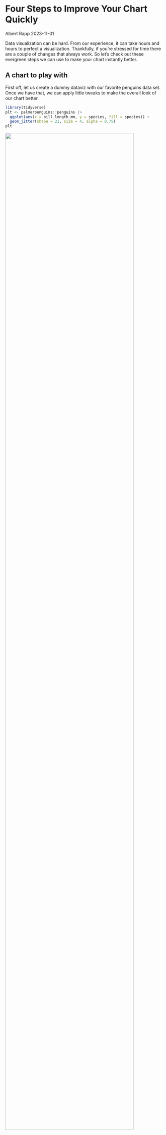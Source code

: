 # Four Steps to Improve Your Chart Quickly
Albert Rapp
2023-11-01

Data visualization can be hard. From our experience, it can take hours and hours to perfect a visualization. Thankfully, if you’re stressed for time there are a couple of changes that always work. So let’s check out these evergreen steps we can use to make your chart instantly better.

## A chart to play with

First off, let us create a dummy dataviz with our favorite penguins data set. Once we have that, we can apply little tweaks to make the overall look of our chart better.

``` r
library(tidyverse)
plt <- palmerpenguins::penguins |> 
  ggplot(aes(x = bill_length_mm, y = species, fill = species)) +
  geom_jitter(shape = 21, size = 4, alpha = 0.75)
plt
```

<img src="001_theme_minimal_files/figure-commonmark/unnamed-chunk-1-1.png" style="width:90.0%" />

## Active title

Cool. We have a dataviz now. But do you know what this chart is supposed to tell you? You don’t? Well, I don’t know either. The chart is pretty ambiguous.

That’s why it’s important to add proper labels to describe what’s on the axes. But even more important than axes labels is the title. It’s usually the first thing your reader sees (and reads). So you’d be wise to make that meaningful so that your reader immediately knows what’s up.

In the dataviz trade, this is known as an **active title**. Instead of being some generic description of the variables in the data, an active title is filled with valuable insights. This communicates what you want to say immediately. Just like any label, we can add the title via the `labs()` function.

Let’s use that function to

- format all the axes labels and
- communicate our insight that Adelie penguins seem to have shorter bills.

``` r
plt_with_labels <- plt +
  labs(
    x = 'Bill length (in mm)',
    y = element_blank(), # Species names don't need an extra label
    title = 'Adelie Penguins Have Shorter Bills',
    fill = 'Species',
    caption = 'Data: {palmerpenguins} R package'
  )
plt_with_labels
```

<img src="001_theme_minimal_files/figure-commonmark/unnamed-chunk-2-1.png" style="width:90.0%" />

Notice that I have also added a caption here too. It’s always a good practice to tell people where your data is coming from. Also, you can use the caption for other helpful additional information.

## A different theme

Nice. Now that we know what the chart is about we can actually start to style the chart. Remember: Get your message in order first and cater the style towards that message second.

One of the easiest ways to make your chart look different quickly is to apply a theme. This is very low effort but will make sure that your chart doesn’t have the default look. And it’s a great strategy do avoid being judged by heinous people. You know these kind of people (like me) that will think that you haven’t really put any thought into the visual appeal of your visualization if your chart uses the defaults.

So, let me show you one theme you can never really go wrong with. That’s `theme_minimal()`. Let’s try that.

``` r
plt_with_labels +
  theme_minimal()
```

<img src="001_theme_minimal_files/figure-commonmark/unnamed-chunk-3-1.png" style="width:90.0%" />

Even if you don’t think that applying `theme_minimal()` did do much, you probably want to keep it anyway. I’ll tell you why in a second. For now, I should probably mention that there are also some packages that offer more themes. For example, there’s the [ggthemes package](https://github.com/jrnold/ggthemes).

``` r
plt_with_labels + 
  ggthemes::theme_fivethirtyeight()
```

<img src="001_theme_minimal_files/figure-commonmark/unnamed-chunk-4-1.png" style="width:90.0%" />

## Can you read all the things?

Remember that I told you that it’s good to have `theme_minimal()` around? I hope you do. I mentioned this like 5 seconds ago.

In any case, let me reveal what `theme_minimal()` can do for you: It can make sure that you set an appropriate font and font size for your chart. Yeah yeah, I know. I can already hear you scream *“Boooooring!”* But I want you to think about this when you’re sitting in a huge room for a keynote speech and the presenter didn’t think about increasing the font size. If you can’t read a thing on the super important chart, this might turn into a truly boring keynote.

Moving on from my little rant, let me show you that changing the font and the size couldn’t be easier. Just change the `base_size` and `base_family` argument in your `theme_minimal()` layer.

``` r
plt_with_labels +
  theme_minimal(base_size = 18, base_family = 'Source Sans Pro')
```

<img src="001_theme_minimal_files/figure-commonmark/unnamed-chunk-5-1.png" style="width:90.0%" />

The same thing will (hopefully) work for other themes that you find online. For the FiveThirtyEight theme from `ggthemes` that’s the case.

``` r
plt_with_labels + 
  ggthemes::theme_fivethirtyeight(base_size = 18)
```

<img src="001_theme_minimal_files/figure-commonmark/unnamed-chunk-6-1.png" style="width:90.0%" />

## Text formatting

In general, you want to make sure that you don’t overwhelm your reader with your titles and labels. This can sometimes be something you have to watch out for with long active titles or captions that include a lot of extra information. A quick trick to help you with that is to change the text color from black to a more subtle grey.

This can be done in the `theme()` layer. What you’ll need to know for that is that the `text` argument governs all text. Passing an `element_text()` with the right text properties to this argument will change the text properties in your chart (Suprising, I know.)

``` r
plt_with_labels +
  theme_minimal(base_size = 18, base_family = 'Source Sans Pro') +
  theme(
    text = element_text(color = 'grey20')
  )
```

<img src="001_theme_minimal_files/figure-commonmark/unnamed-chunk-7-1.png" style="width:90.0%" />

And while you’re at it in the `theme()` layer, you can give your title & caption a bit more room by aligning the text to the whole plot instead of aligning it to the grid panel. That’s done by setting `plot.title.position` and `caption.title.position` to `"plot"`.

``` r
plt_with_labels +
  theme_minimal(base_size = 18, base_family = 'Source Sans Pro') +
  theme(
    text = element_text(color = 'grey20'),
    plot.title.position = 'plot',
    plot.caption.position = 'plot'
  )
```

<img src="001_theme_minimal_files/figure-commonmark/unnamed-chunk-8-1.png" style="width:90.0%" />

## Use other colors

Another quick method to change the look of your chart is to move away from the default colors. For example, you could use your brand colors (if you have them) or get colors from a nice color palette. My go-to color palette is the colorblind-friendly Okabe-Ito color palette.

You can either look for the hex codes of that color palette online. Or you can call `okabe_ito(3)` from the `thematic` package to get three hex codes from that palette. Once you have those, you can pass them to the `values` argument of a `scale_(color|fill)_manual()` layer to change the colors.

``` r
plt_with_labels +
  theme_minimal(base_size = 18, base_family = 'Source Sans Pro') +
  theme(
    text = element_text(color = 'grey20'),
    plot.title.position = 'plot',
    plot.caption.position = 'plot'
  ) +
  scale_fill_manual(values = c("#E69F00", "#009E73", "#0072B2"))
```

<img src="001_theme_minimal_files/figure-commonmark/unnamed-chunk-9-1.png" style="width:90.0%" />

## Conclusion

Those were our four quick changes that you can insert into any chart that you create. Chances are that you won’t win any awards for most beautiful dataviz with this. But these little changes (and in particular the active title) will at least give your chart a fighting chance to communicate your insight to an audience.
